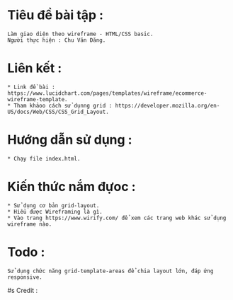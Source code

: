 # Tiêu đề bài tập : 
    Làm giao diện theo wireframe - HTML/CSS basic.
	Người thực hiện : Chu Văn Ðăng.
# Liên kết :
	* Link đề bài : https://www.lucidchart.com/pages/templates/wireframe/ecommerce-wireframe-template.
	* Tham khảoo cách sử dụnng grid : https://developer.mozilla.org/en-US/docs/Web/CSS/CSS_Grid_Layout.
# Hướng dẫn sử dụng :
	* Chạy file index.html.

# Kiến thức nắm đựoc :
	* Sử dụng cơ bản grid-layout.
	* Hiểu được Wireframing là gì.
	* Vào trang https://www.wirify.com/ để xem các trang web khác sử dụng wireframe nào.
# Todo :	
	Sử dụng chức năng grid-template-areas để chia layout lớn, đáp ứng responsive.
#s Credit :